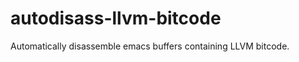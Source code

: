 autodisass-llvm-bitcode
=======================

Automatically disassemble emacs buffers containing LLVM bitcode.
